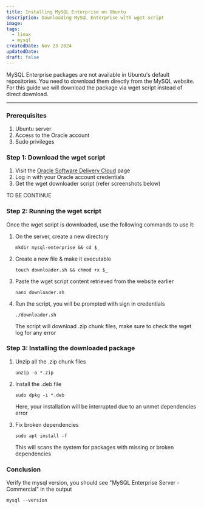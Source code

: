 ```yaml
---
title: Installing MySQL Enterprise on Ubuntu
description: Downloading MySQL Enterprise with wget script
image:
tags:
  - linux
  - mysql
createdDate: Nov 23 2024
updatedDate:
draft: false
---
```


MySQL Enterprise packages are not available in Ubuntu's default repositories. You need to download them directly from the MySQL website. For this guide we will download the package via wget script instead of direct download.

---

### Prerequisites

1. Ubuntu server
2. Access to the Oracle account
3. Sudo privileges

### Step 1: Download the wget script

1. Visit the [Oracle Software Delivery Cloud](https://edelivery.oracle.com/osdc/faces/SoftwareDelivery) page
2. Log in with your Oracle account credentials
3. Get the wget downloader script (refer screenshots below)

TO BE CONTINUE

### Step 2: Running the wget script

Once the wget script is downloaded, use the following commands to use it:

1. On the server, create a new directory

   ```shell
   mkdir mysql-enterprise && cd $_
   ```

2. Create a new file & make it executable

   ```shell
   touch downloader.sh && chmod +x $_
   ```

3. Paste the wget script content retrieved from the website earlier

   ```shell
   nano downloader.sh
   ```

4. Run the script, you will be prompted with sign in credentials

   ```shell
   ./downloader.sh
   ```

   The script will download .zip chunk files, make sure to check the wget log for any error

### Step 3: Installing the downloaded package

1. Unzip all the .zip chunk files

   ```shell
   unzip -o *.zip
   ```

2. Install the .deb file

   ```shell
   sudo dpkg -i *.deb
   ```

   Here, your installation will be interrupted due to an unmet dependencies error

3. Fix broken dependencies

   ```shell
   sudo apt install -f
   ```

   This will scans the system for packages with missing or broken dependencies

### Conclusion

Verify the mysql version, you should see "MySQL Enterprise Server - Commercial" in the output

```shell
mysql --version
```
